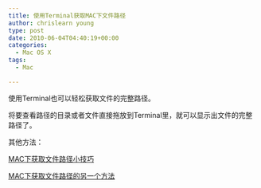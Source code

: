 ```yaml
---
title: 使用Terminal获取MAC下文件路径
author: chrislearn young
type: post
date: 2010-06-04T04:40:19+00:00
categories:
  - Mac OS X
tags:
  - Mac

---
```

使用Terminal也可以轻松获取文件的完整路径。

将要查看路径的目录或者文件直接拖放到Terminal里，就可以显示出文件的完整路径了。

<!--more-->
其他方法：

<a href="http://www.chrislearn.im/index.php/2010/05/20/get-file-path-on-mac/" target="_blank">MAC下获取文件路径小技巧</a>

<a href="http://www.chrislearn.im/index.php/2010/05/25/another-way-get-file-path-on-mac/" target="_blank">MAC下获取文件路径的另一个方法</a>